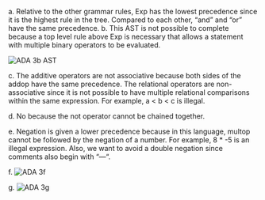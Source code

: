 a. Relative to the other grammar rules, Exp has the lowest precedence since it is the highest rule in the tree. Compared to each other, “and” and “or” have the same precedence.
b. This AST is not possible to complete because a top level rule above Exp is necessary that allows a statement with multiple binary operators to be evaluated. 

![ADA 3b AST](https://i.imgur.com/daEo9ln.jpg)


c. The additive operators are not associative because both sides of the addop have the same precedence. The relational operators are non-associative since it is not possible to have multiple relational comparisons within the same expression. For example, a < b < c is illegal.

d. No because the not operator cannot be chained together.

e.  Negation is given a lower precedence because in this language, multop cannot be followed by the negation of a number. For example, 8 * -5 is an illegal expression. Also, we want to avoid a double negation since comments also begin with “—“.


f. ![ADA 3f](https://i.imgur.com/pcfjlxE.jpg)

g. ![ADA 3g](https://i.imgur.com/J09DcrD.jpg) 
